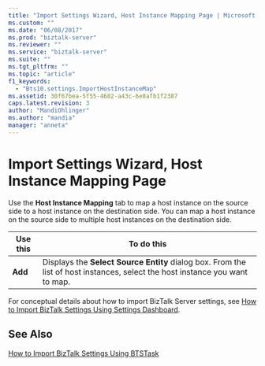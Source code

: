 ```yaml
---
title: "Import Settings Wizard, Host Instance Mapping Page | Microsoft Docs"
ms.custom: ""
ms.date: "06/08/2017"
ms.prod: "biztalk-server"
ms.reviewer: ""
ms.service: "biztalk-server"
ms.suite: ""
ms.tgt_pltfrm: ""
ms.topic: "article"
f1_keywords: 
  - "Bts10.settings.ImportHostInstanceMap"
ms.assetid: 30f67bea-5f55-4682-a43c-6e8afb1f2387
caps.latest.revision: 3
author: "MandiOhlinger"
ms.author: "mandia"
manager: "anneta"
---
```

# Import Settings Wizard, Host Instance Mapping Page
Use the **Host Instance Mapping** tab to map a host instance on the source side to a host instance on the destination side. You can map a host instance on the source side to multiple host instances on the destination side.  
  
|Use this|To do this|  
|--------------|----------------|  
|**Add**|Displays the **Select Source Entity** dialog box. From the list of host instances, select the host instance you want to map.|  
  
 For conceptual details about how to import BizTalk Server settings, see [How to Import BizTalk Settings Using Settings Dashboard](../core/how-to-import-biztalk-settings-using-settings-dashboard.md).  
  
## See Also  
 [How to Import BizTalk Settings Using BTSTask](../core/how-to-import-biztalk-settings-using-btstask.md)